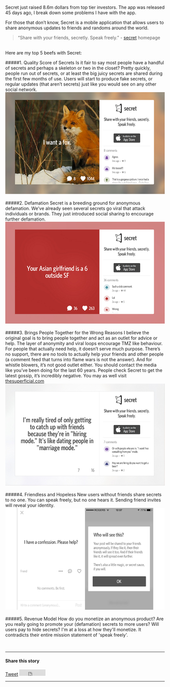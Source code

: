 Secret just raised 8.6m dollars from top tier investors. The app was released 45 days ago, I break down some problems I have with the app.

For those that don’t know, Secret is a mobile application that allows users to share anonymous updates to friends and randoms around the world. 


<!-- more -->

> “Share with your friends, secretly. Speak freely.” - <a href="https://www.secret.ly/">secret</a> homepage


<br>
Here are my top 5 beefs with Secret:
<br>


#####1. Quality Score of Secrets
Is it fair to say most people have a handful of secrets and perhaps a skeleton or two in the closet? Pretty quickly, people run out of secrets, or at least the big juicy secrets are shared during the first few months of use. Users will start to produce fake secrets, or regular updates (that aren’t secrets) just like you would see on any other social network. 
<img src="assets/img/secret-3.jpg">
<br>
<br>
#####2. Defamation
Secret is a breeding ground for anonymous defamation. We’ve already seen several secrets go viral that attack individuals or brands. They just introduced social sharing to encourage further defamation. 
<img src="assets/img/secret-2.jpg">
<br>
<br>
#####3. Brings People Together for the Wrong Reasons
I believe the original goal is to bring people together and act as an outlet for advice or help. The layer of anonymity and viral loops encourage TMZ like behaviour. For people that actually need help, it doesn’t serve much purpose. There’s no support, there are no tools to actually help your friends and other people (a comment feed that turns into flame wars is not the answer). And for whistle blowers, it’s not good outlet either. You should contact the media like you’ve been doing for the last 60 years. People check Secret to get the latest gossip, it’s incredibly negative. You may as well visit <a href="http://thesuperficial.com">thesuperficial.com</a>
<img src="assets/img/secret-1.jpg">
<br>
<br>
#####4. Friendless and Hopeless
New users without friends share secrets to no one. You can speak freely, but no one hears it. Sending friend invites will reveal your identity. 
<img src="assets/img/secret-5.jpg">
<br>
<br>
#####5. Revenue Model
How do you monetize an anonymous product? Are you really going to promote your (defamation) secrets to more users? Will users pay to hide secrets? I'm at a loss at how they'll monetize. It contradicts their entire mission statement of 'speak freely'. 



<br>
<hr>
          <h4>Share this story</h4>
          <div id="fb-root"></div>
<script>(function(d, s, id) {
  var js, fjs = d.getElementsByTagName(s)[0];
  if (d.getElementById(id)) return;
  js = d.createElement(s); js.id = id;
  js.src = "//connect.facebook.net/en_US/all.js#xfbml=1&appId=39956207780";
  fjs.parentNode.insertBefore(js, fjs);
}(document, 'script', 'facebook-jssdk'));</script>

<div class="fb-share-button" data-href="http://kenny.is/5-beefs-with-secret" data-type="button_count"></div>
<a href="https://twitter.com/share" class="twitter-share-button" data-url="http://kenny.is/5-beefs-with-secret" data-via="allbombs" data-lang="en">Tweet</a>

<script>!function(d,s,id){var js,fjs=d.getElementsByTagName(s)[0];if(!d.getElementById(id)){js=d.createElement(s);js.id=id;js.src="https://platform.twitter.com/widgets.js";fjs.parentNode.insertBefore(js,fjs);}}(document,"script","twitter-wjs");</script>
<iframe src="https://hn-button.herokuapp.com?title=5%20Beefs%20With%20Secret&amp;url=http%3A%2F%2Fkenny.is%2F5-beefs-with-secret&amp;&amp;count=horizontal" name="hn-button-k533o2r" id="hn-button-k533o2r" class="hn-button" data-title="5 Beefs With Secret" data-url="http://kenny.is/5-beefs-with-secret" data-count="horizontal" title="Hacker News Button" height="20" width="83" frameborder="0"></iframe>


<hr>
        <br>



